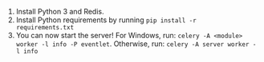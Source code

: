 1. Install Python 3 and Redis.
2. Install Python requirements by running `pip install -r requirements.txt`
3. You can now start the server! For Windows, run: `celery -A <module> worker -l info -P eventlet`. Otherwise, run: `celery -A server worker -l info`